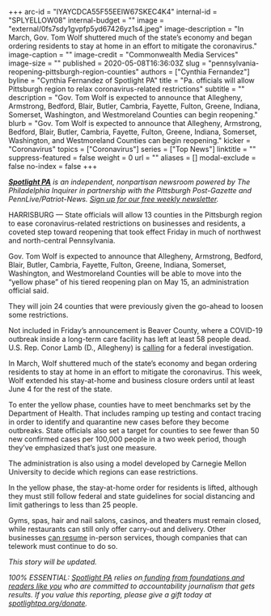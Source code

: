 +++
arc-id = "IYAYCDCA55F55EEIW67SKEC4K4"
internal-id = "SPLYELLOW08"
internal-budget = ""
image = "external/0fs7sdy1gvpfp5yd67426yz1s4.jpeg"
image-description = "In March, Gov. Tom Wolf shuttered much of the state’s economy and began ordering residents to stay at home in an effort to mitigate the coronavirus."
image-caption = ""
image-credit = "Commonwealth Media Services"
image-size = ""
published = 2020-05-08T16:36:03Z
slug = "pennsylvania-reopening-pittsburgh-region-counties"
authors = ["Cynthia Fernandez"]
byline = "Cynthia Fernandez of Spotlight PA"
title = "Pa. officials will allow Pittsburgh region to relax coronavirus-related restrictions"
subtitle = ""
description = "Gov. Tom Wolf is expected to announce that Allegheny, Armstrong, Bedford, Blair, Butler, Cambria, Fayette, Fulton, Greene, Indiana, Somerset, Washington, and Westmoreland Counties can begin reopening."
blurb = "Gov. Tom Wolf is expected to announce that Allegheny, Armstrong, Bedford, Blair, Butler, Cambria, Fayette, Fulton, Greene, Indiana, Somerset, Washington, and Westmoreland Counties can begin reopening."
kicker = "Coronavirus"
topics = ["Coronavirus"]
series = ["Top News"]
linktitle = ""
suppress-featured = false
weight = 0
url = ""
aliases = []
modal-exclude = false
no-index = false
+++

<a href="https://www.spotlightpa.org/"><i><b>Spotlight PA</b></i></a><i> is an independent, nonpartisan newsroom powered by The Philadelphia Inquirer in partnership with the Pittsburgh Post-Gazette and PennLive/Patriot-News. </i><a href="https://www.spotlightpa.org/newsletters"><i>Sign up for our free weekly newsletter</i></a><i>.</i>

HARRISBURG — State officials will allow 13 counties in the Pittsburgh region to ease coronavirus-related restrictions on businesses and residents, a coveted step toward reopening that took effect Friday in much of northwest and north-central Pennsylvania.

Gov. Tom Wolf is expected to announce that Allegheny, Armstrong, Bedford, Blair, Butler, Cambria, Fayette, Fulton, Greene, Indiana, Somerset, Washington, and Westmoreland Counties will be able to move into the “yellow phase” of his tiered reopening plan on May 15, an administration official said.

They will join 24 counties that were previously given the go-ahead to loosen some restrictions.

Not included in Friday’s announcement is Beaver County, where a COVID-19 outbreak inside a long-term care facility has left at least 58 people dead. U.S. Rep. Conor Lamb (D., Allegheny) is <a href="https://www.post-gazette.com/business/healthcare-business/2020/05/07/Nursing-home-COVID-19-Brighton-Rehabilitation-Wellness-Center-Conor-Lamb-pittsburgh/stories/202005170005" target="_blank">calling</a> for a federal investigation.

<script src="https://www.spotlightpa.org/embed.js" async></script><div data-spl-embed-version="1" data-spl-src="https://www.spotlightpa.org/embeds/donate/"></div>


In March, Wolf shuttered much of the state’s economy and began ordering residents to stay at home in an effort to mitigate the coronavirus. This week, Wolf extended his stay-at-home and business closure orders until at least June 4 for the rest of the state.

To enter the yellow phase, counties have to meet benchmarks set by the Department of Health. That includes ramping up testing and contact tracing in order to identify and quarantine new cases before they become outbreaks. State officials also set a target for counties to see fewer than 50 new confirmed cases per 100,000 people in a two week period, though they’ve emphasized that’s just one measure. 

The administration is also using a model developed by Carnegie Mellon University to decide which regions can ease restrictions. 

In the yellow phase, the stay-at-home order for residents is lifted, although they must still follow federal and state guidelines for social distancing and limit gatherings to less than 25 people.

Gyms, spas, hair and nail salons, casinos, and theaters must remain closed, while restaurants can still only offer carry-out and delivery. Other businesses <a href="https://www.scribd.com/document/460381371/05-07-20-SOH-Yellow-Phase-Order" target=_blank>can resume</a> in-person services, though companies that can telework must continue to do so.

<i>This story will be updated.</i>

<i>100% ESSENTIAL: </i><a href="https://www.spotlightpa.org/"><i>Spotlight PA</i></a><i> relies on</i><a href="https://www.spotlightpa.org/support"><i> funding from foundations and readers like you</i></a><i> who are committed to accountability journalism that gets results. If you value this reporting, please give a gift today at </i><a href="https://www.spotlightpa.org/donate"><i>spotlightpa.org/donate</i></a><i>.</i>
